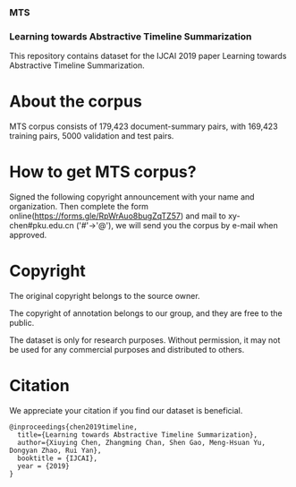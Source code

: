 ### MTS
### Learning towards Abstractive Timeline Summarization

This repository contains dataset for the IJCAI 2019 paper Learning towards Abstractive Timeline Summarization. 

# About the corpus
MTS corpus consists of 179,423 document-summary pairs, with 169,423 training pairs, 5000 validation and test pairs.


# How to get MTS corpus?
Signed the following copyright announcement with your name and organization. Then complete the form online(https://forms.gle/RpWrAuo8bugZqTZ57) and mail to xy-chen#pku.edu.cn ('#'->'@'), we will send you the corpus by e-mail when approved.

# Copyright
The original copyright belongs to the source owner.

The copyright of annotation belongs to our group, and they are free to the public.

The dataset is only for research purposes. Without permission, it may not be used for any commercial purposes and distributed to others.

# Citation
We appreciate your citation if you find our dataset is beneficial.

```
@inproceedings{chen2019timeline,
  title={Learning towards Abstractive Timeline Summarization},
  author={Xiuying Chen, Zhangming Chan, Shen Gao, Meng-Hsuan Yu, Dongyan Zhao, Rui Yan},
  booktitle = {IJCAI},
  year = {2019}
}
```
